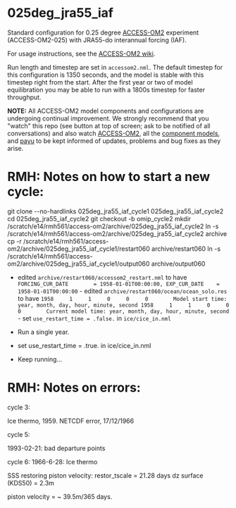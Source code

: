 # 025deg_jra55_iaf
Standard configuration for 0.25 degree [ACCESS-OM2](https://github.com/COSIMA/access-om2) experiment (ACCESS-OM2-025) with JRA55-do interannual forcing (IAF).

For usage instructions, see the [ACCESS-OM2 wiki](https://github.com/COSIMA/access-om2/wiki).

Run length and timestep are set in `accessom2.nml`. The default timestep for this configuration is 1350 seconds, and the model is stable with this timestep right from the start. After the first year or two of model equilibration you may be able to run with a 1800s timestep for faster throughput.

**NOTE:** All ACCESS-OM2 model components and configurations are undergoing continual improvement. We strongly recommend that you "watch" this repo (see button at top of screen; ask to be notified of all conversations) and also watch [ACCESS-OM2](https://github.com/COSIMA/access-om2), all the [component models](https://github.com/COSIMA/access-om2/tree/master/src), and [payu](https://github.com/payu-org/payu) to be kept informed of updates, problems and bug fixes as they arise.

# RMH: Notes on how to start a new cycle:

git clone --no-hardlinks 025deg_jra55_iaf_cycle1 025deg_jra55_iaf_cycle2
cd 025deg_jra55_iaf_cycle2
git checkout -b omip_cycle2
mkdir /scratch/e14/rmh561/access-om2/archive/025deg_jra55_iaf_cycle2
ln -s /scratch/e14/rmh561/access-om2/archive/025deg_jra55_iaf_cycle2 archive
cp -r /scratch/e14/rmh561/access-om2/archive/025deg_jra55_iaf_cycle1/restart060 archive/restart060
ln -s /scratch/e14/rmh561/access-om2/archive/025deg_jra55_iaf_cycle1/output060 archive/output060

- edited `archive/restart060/accessom2_restart.nml` to have
        ```
         FORCING_CUR_DATE        = 1958-01-01T00:00:00,
          EXP_CUR_DATE    = 1958-01-01T00:00:00
          ```
          - edited `archive/restart060/ocean/ocean_solo.res` to have
          ```
          1958     1     1     0     0     0        Model start time:
          year, month, day, hour, minute, second
          1958     1     1     0     0     0        Current model
          time: year, month, day, hour, minute, second
          ```
          - set `use_restart_time = .false.` in `ice/cice_in.nml`

- Run a single year.
- set use_restart_time = .true. in ice/cice_in.nml
- Keep running...

# RMH: Notes on errors:

cycle 3:

Ice thermo, 1959.
NETCDF error, 17/12/1966

cycle 5:

1993-02-21: bad departure points

cycle 6:
1966-6-28: Ice thermo

SSS restoring piston velocity:
restor_tscale = 21.28 days
dz surface (KDS50) = 2.3m 

piston velocity = ~ 39.5m/365 days.     
